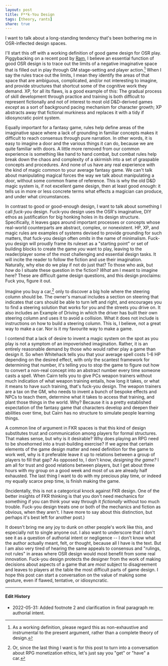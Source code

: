 ```yaml
---
layout: post
title: F**k-You Design
tags: [theory, rants]
share: true
---
```


I want to talk about a long-standing tendency that's been bothering me in OSR-inflected design spaces.

I'll start this off with a working definition of good game design for OSR play. Piggybacking on a recent post by [Ram](https://save.vs.totalpartykill.ca/blog/negative-space/), I believe an essential function of good OSR design is to trace out the limits of a negative imaginative space that is filled out in play through GM stage-setting and player action.[^1] When I say the rules trace out the limits, I mean they identify the areas of that space that are ambiguous, complicated, and/or not interesting to imagine, and provide structures that shortcut some of the cognitive work they demand. XP, for all its flaws, is a good example of this: The gradual process of skill development through practice and training is both difficult to represent fictionally and not of interest to most old D&D-derived games *except* as a sort of background pacing mechanism for character growth; XP abstracts away that fictional murkiness and replaces it with a tidy if idiosyncratic point system.

Equally important for a fantasy game, rules help define areas of the imaginative space where a lack of grounding in familiar concepts makes it difficult to reach consensus through pure narration. In other words, it is easy to imagine a door and the various things it can do, because we are quite familiar with doors. A little more removed from our common experience is something like hand to hand combat, but combat rules help break down the chaos and complexity of a skirmish into a set of graspable concepts and procedures. And none of us have any real experience with the kind of magic common to your average fantasy game. We can't talk about manipulating magical forces the way we talk about manipulating a door, without some common frame of reference. This is why the old D&D magic system is, if not excellent game design, then at least good *enough*: it tells us in more or less concrete terms what effects a magician can produce, and under what circumstances.

In contrast to good or good-enough design, I want to talk about something I call *fuck-you* design. Fuck-you design uses the OSR's imaginative, DIY ethos as justification for big honking holes in its design structure. Specifically, it leaves gaps around important processes or concepts whose real-world counterparts are abstract, complex, or nonexistent. HP, XP, and magic rules are examples of systems devised to provide grounding for such matters, that fuck-you design often *omits* in the name of minimalism. Fuck-you design will proudly frame its ruleset as a "starting point" or set of building blocks to create the game *you* want to play, leaving to the reader/player some of the most challenging and essential design tasks. It will incite the reader to follow the fiction and use their imagination. Naturally, why else do we play if not do just that? To those who ask, but *how* do I situate these question in the fiction? *What* am I meant to imagine here? These are difficult game design questions, and this design proclaims: Fuck you, figure it out.

Imagine you buy a car,[^2] only to discover a big hole where the steering column should be. The owner's manual includes a section on steering that indicates that cars should be able to turn left and right, and encourages you to find a steering solution that works for you and the streets you drive on. It also includes an Example of Driving in which the driver has built their own steering column and uses it to avoid a collision. What it does not include is instructions on how to build a steering column. This is, I believe, not a great way to make a car. Nor is it my favourite way to make a game.

I contend that a lack of desire to invent a magic system on the spot as you play is not a symptom of an impoverished imagination. Rather, it is an entirely reasonable demand by those who would rather play a game than design it. So when Whitehack tells you that your average spell costs 1-6 HP depending on the desired effect, with only the scantest framework for determining that number, it's telling you to stop the game to figure out how to convert a non-real concept into an abstract number every time someone casts a spell. When Cairn tells you to give PCs weapon trainers without much indication of what weapon training entails, how long it takes, or what it means to have such training, that's fuck-you design. The weapon trainers are a tax on the GM, who needs to invent a bunch of bespoke effects and NPCs to teach them, determine what it takes to access that training, and plant those things in the world. Why? Because it is a pretty established expectation of the fantasy game that characters develop and deepen their abilities over time, but Cairn has no structure to simulate people learning things.

A common line of argument in FKR spaces is that this kind of design substitutes trust and communication among players for formal structures. That makes sense, but why is it desirable? Why does playing an RPG need to be shoehorned into a trust-building exercise? If we agree that certain elements of the game design matter and need definition for the game to work well, why is it preferable leave it up to relations between a group of players to fill that gap? As opposed to, I don't know, *designing the game?* I am all for trust and good relations between players, but I get about three hours with my group on a good week and most of us are already half exhausted. The last thing I want to do with my precious play time, or indeed my equally scarce prep time, is finish making the game.

(Incidentally, this is not a categorical knock against FKR design. One of the better insights of FKR thinking is that you don't need mechanics for something if you can think your way through it *fictionally* without too much trouble. Fuck-you design treats one or both of the mechanics and fiction as obvious, when they aren't. I have more to say about this distinction, but perhaps it's best left for another post.)

It doesn't bring me any joy to dunk on other people's work like this, and especially not to single anyone out. I also want to underscore that I don't see it as a question of authorial intent or negligence -- I don't know what the author actually meant, felt, or thought, because all I have is the text. But I am also very tired of hearing the same appeals to consensus and "rulings, not rules" in areas where OSR design would most benefit from some real innovation. Fuck-you design protects the designer from the work of making decisions about aspects of a game that are _most_ subject to disagreement and leaves to players at the table the most difficult parts of game design. I hope this post can start a conversation on the value of making some gesture, even if flawed, tentative, or idiosyncratic.

----- 
#### Edit History

- 2022-05-31: Added footnote 2 and clarification in final paragraph re: authorial intent.

[^1]: As a working definition, please regard this as non-exhaustive and instrumental to the present argument, rather than a complete theory of design.
[^2]: Or, since the last thing I want is for this post to turn into a conversation about RPG monetization ethics, let's just say you "get" or "have" a car.